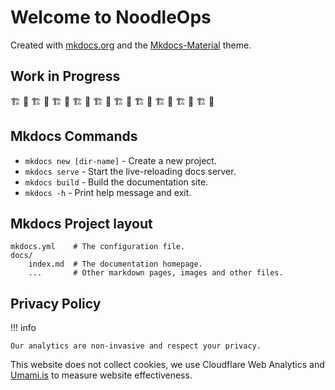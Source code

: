 # Welcome to NoodleOps

Created with [mkdocs.org](https://www.mkdocs.org) and the [Mkdocs-Material](https://squidfunk.github.io/mkdocs-material/) theme.

## Work in Progress

🏗️ 👷 🏗️ 👷 🏗️ 👷 🏗️ 👷 🏗️ 👷 🏗️ 👷 🏗️ 👷 🏗️ 👷 🏗️ 👷 🏗️ 👷 

## Mkdocs Commands

* `mkdocs new [dir-name]` - Create a new project.
* `mkdocs serve` - Start the live-reloading docs server.
* `mkdocs build` - Build the documentation site.
* `mkdocs -h` - Print help message and exit.

## Mkdocs Project layout

    mkdocs.yml    # The configuration file.
    docs/
        index.md  # The documentation homepage.
        ...       # Other markdown pages, images and other files.

## Privacy Policy

!!! info

    Our analytics are non-invasive and respect your privacy.

This website does not collect cookies, we use Cloudflare Web Analytics and [Umami.is](umami.is) to measure website effectiveness.
